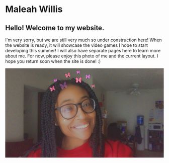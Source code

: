 # Maleah Willis

## Hello! Welcome to my website.

I'm very sorry, but we are still very much so under construction here! When the website is ready, it will showcase the video games I hope to start developing this summer! I will also have separate pages here to learn more about me. For now, please enjoy this photo of me and the current layout. I hope you return soon when the site is done! :)

![photo of me](https://github.com/mnwillis/mnwillis.github.io/blob/master/IMG_7110.JPG)


